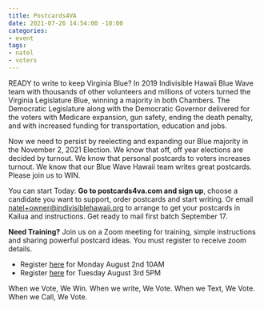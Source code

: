 ```yaml
---
title: Postcards4VA
date: 2021-07-26 14:54:00 -10:00
categories:
- event
tags:
- natel
- voters
---
```


READY to write to keep Virginia Blue?  In 2019 Indivisible Hawaii Blue Wave team with thousands of other volunteers and millions of voters turned the Virginia Legislature Blue, winning a majority in both Chambers.  The Democratic Legislature along with the Democratic Governor delivered for the voters with Medicare expansion, gun safety, ending the death penalty, and with increased funding for transportation, education and jobs.

Now we need to persist by reelecting and expanding our Blue majority in the November 2, 2021 Election.  We know that off, off year elections are decided by turnout.  We know that personal postcards to voters increases turnout. We know that our Blue Wave Hawaii team writes great postcards. Please join us to WIN.

You can start Today:
**Go to postcards4va.com and sign up**, choose a candidate you want to support, order postcards and start writing.  Or email natel+owner@indivisiblehawaii.org to arrange to get your postcards in Kailua and instructions. Get ready to mail first batch September 17.

**Need Training?**
Join us on a Zoom meeting for training, simple instructions and sharing powerful postcard ideas.  You must register to receive zoom details.

* Register [here](https://us02web.zoom.us/meeting/register/tZYtcOGrqzMpGNxlf-b2fzURx60sLPUMKz4_) for Monday August 2nd 10AM
* Register [here](https://us02web.zoom.us/meeting/register/tZUqce-rqz8jHN2mqRMWiDScFFE8JAeZH2Gf) for Tuesday August 3rd 5PM

When we Vote, We Win. When we write, We Vote. When we Text, We Vote. When we Call, We Vote.